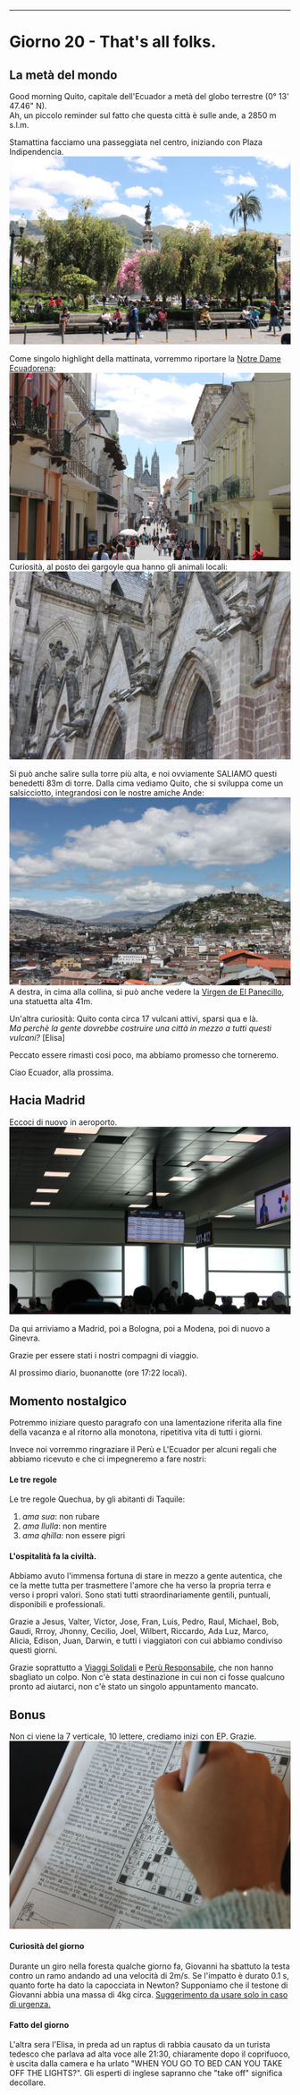 ---
# Giorno 20 - That's all folks.

## La metà del mondo
Good morning Quito, capitale dell'Ecuador a metà del globo terrestre (0° 13' 47.46" N).<br/>
Ah, un piccolo reminder sul fatto che questa città è sulle ande, a 2850 m s.l.m.



Stamattina facciamo una passeggiata nel centro, iniziando con Plaza Indipendencia.
![](../photos/blog/20/IMG_1019.webp)

Come singolo highlight della mattinata, vorremmo riportare la [Notre Dame Ecuadorena](https://es.wikipedia.org/wiki/Bas%C3%ADlica_del_Voto_Nacional):
![](../photos/blog/20/IMG_1016.webp)
Curiosità, al posto dei gargoyle qua hanno gli animali locali:
![](../photos/blog/20/IMG_1028.webp)

Si può anche salire sulla torre più alta, e noi ovviamente SALIAMO questi benedetti 83m di torre. Dalla cima vediamo Quito, che si sviluppa come un salsicciotto, integrandosi con le nostre amiche Ande:
![](../photos/blog/20/IMG_1036.webp)
A destra, in cima alla collina, si può anche vedere la [Virgen de El Panecillo](https://en.wikipedia.org/wiki/Virgin_of_El_Panecillo), una statuetta alta 41m.

Un'altra curiosità: Quito conta circa 17 vulcani attivi, sparsi qua e là.<br/>
*Ma perchè la gente dovrebbe costruire una città in mezzo a tutti questi vulcani?* [Elisa]

Peccato essere rimasti cosi poco, ma abbiamo promesso che torneremo.

Ciao Ecuador, alla prossima.

## Hacia Madrid
Eccoci di nuovo in aeroporto.
![](../photos/blog/20/IMG_1050.webp)

Da qui arriviamo a Madrid, poi a Bologna, poi a Modena, poi di nuovo a Ginevra.

Grazie per essere stati i nostri compagni di viaggio.

Al prossimo diario, buonanotte (ore 17:22 locali).

## Momento nostalgico
Potremmo iniziare questo paragrafo con una lamentazione riferita alla fine della vacanza e al ritorno alla monotona, ripetitiva vita di tutti i giorni. 

Invece noi vorremmo ringraziare il Perù e L'Ecuador per alcuni regali che abbiamo ricevuto e che ci impegneremo a fare nostri:

#### Le tre regole
Le tre regole Quechua, by gli abitanti di Taquile:
1. *ama sua*: non rubare
2. *ama llulla*: non mentire
3. *ama qhilla*: non essere pigri

#### L'ospitalità fa la civiltà.
Abbiamo avuto l'immensa fortuna di stare in mezzo a gente autentica, che ce la mette tutta per trasmettere l'amore che ha verso la propria terra e verso i propri valori. Sono stati tutti straordinariamente gentili, puntuali, disponibili e professionali.

Grazie a Jesus, Valter, Victor, Jose, Fran, Luis, Pedro, Raul, Michael, Bob, Gaudi, Rrroy, Jhonny, Cecilio, Joel, Wilbert, Riccardo, Ada Luz, Marco, Alicia, Edison, Juan, Darwin, e tutti i viaggiatori con cui abbiamo condiviso questi giorni.

Grazie soprattutto a [Viaggi Solidali](https://www.viaggisolidali.it/) e [Perù Responsabile](https://www.peruresponsabile.it/), che non hanno sbagliato un colpo.
Non c'è stata destinazione in cui non ci fosse qualcuno pronto ad aiutarci, non c'è stato un singolo appuntamento mancato.

## Bonus
Non ci viene la 7 verticale, 10 lettere, crediamo inizi con EP. Grazie.
![](../photos/blog/20/IMG_1055.webp)

#### Curiosità del giorno
Durante un giro nella foresta qualche giorno fa, Giovanni ha sbattuto la testa contro un ramo andando ad una velocità di 2m/s. Se l'impatto è durato 0.1 s, quanto forte ha dato la capocciata in Newton? Supponiamo che il testone di Giovanni abbia una massa di 4kg circa. [Suggerimento da usare solo in caso di urgenza.](https://fisica.scienze.narkive.it/gTPTxHCz/forza-di-impatto)
#### Fatto del giorno
L'altra sera l'Elisa, in preda ad un raptus di rabbia causato da un turista tedesco che parlava ad alta voce alle 21:30, chiaramente dopo il coprifuoco, è uscita dalla camera e ha urlato "WHEN YOU GO TO BED CAN YOU TAKE OFF THE LIGHTS?". Gli esperti di inglese sapranno che "take off" significa decollare.



